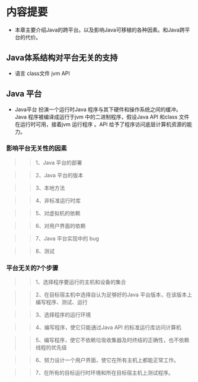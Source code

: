 # 内容提要
* 本章主要介绍Java的跨平台。以及影响Java可移植的各种因素。和Java跨平台的代价。


## Java体系结构对平台无关的支持
* 语言   class文件 jvm API


## Java 平台
* Java平台 扮演一个运行时Java 程序与其下硬件和操作系统之间的缓冲。 Java 程序被编译成运行于jvm 中的二进制程序，假设Java API 和class 文件在运行时可用，接着jvm 运行程序 。API
给予了程序访问底层计算机资源的能力。

### 影响平台无关性的因素

>>1、Java 平台的部署

>>2、Java 平台的版本

>>3、本地方法

>>4、非标准运行时库

>>5、对虚拟机的依赖

>>6、对用户界面的依赖

>>7、Java 平台实现中的 bug

>>8、测试

### 平台无关的7个步骤

>> 1、选择程序要运行的主机和设备的集合

>> 2、在目标宿主机中选择自认为足够好的Java 平台版本，在该版本上编写程序、测试、运行

>> 3、选择程序的运行环境

>> 4、编写程序，使它只能通过Java API 的标准运行库访问计算机

>> 5、编写程序，使它不依赖垃圾收集器及时终结的正确性，也不依赖线程的优先级

>> 6、努力设计一个用户界面，使它在所有主机上都能正常工作。

>> 7、在所有的目标运行时环境和所在目标宿主机上测试程序。
















